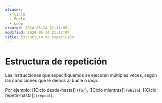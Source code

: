 ```yaml
---
aliases:
  - Ciclo
  - Bucle
  - Loop
created: 2024-05-14 21:11:09
modified: 2024-05-14 21:12:07
title: Estructura de repetición
---
```


# Estructura de repetición

Las instrucciones que especifiquemos se ejecutan múltiples veces, según las condiciones que le demos al bucle o *loop*.

Por ejemplo: [[Ciclo desde-hasta]] (`for`), [[Ciclo mientras]] (`while`), [[Ciclo repetir-hasta]] (`repeat`).
